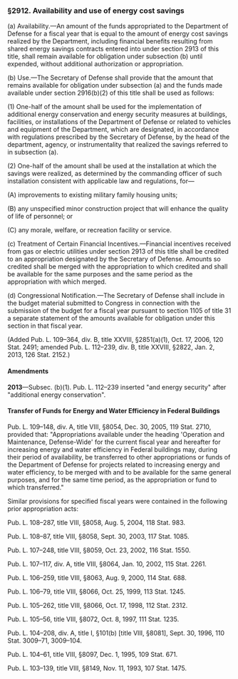 ### §2912. Availability and use of energy cost savings ###

(a) Availability.—An amount of the funds appropriated to the Department of Defense for a fiscal year that is equal to the amount of energy cost savings realized by the Department, including financial benefits resulting from shared energy savings contracts entered into under section 2913 of this title, shall remain available for obligation under subsection (b) until expended, without additional authorization or appropriation.

(b) Use.—The Secretary of Defense shall provide that the amount that remains available for obligation under subsection (a) and the funds made available under section 2916(b)(2) of this title shall be used as follows:

(1) One-half of the amount shall be used for the implementation of additional energy conservation and energy security measures at buildings, facilities, or installations of the Department of Defense or related to vehicles and equipment of the Department, which are designated, in accordance with regulations prescribed by the Secretary of Defense, by the head of the department, agency, or instrumentality that realized the savings referred to in subsection (a).

(2) One-half of the amount shall be used at the installation at which the savings were realized, as determined by the commanding officer of such installation consistent with applicable law and regulations, for—

(A) improvements to existing military family housing units;

(B) any unspecified minor construction project that will enhance the quality of life of personnel; or

(C) any morale, welfare, or recreation facility or service.

(c) Treatment of Certain Financial Incentives.—Financial incentives received from gas or electric utilities under section 2913 of this title shall be credited to an appropriation designated by the Secretary of Defense. Amounts so credited shall be merged with the appropriation to which credited and shall be available for the same purposes and the same period as the appropriation with which merged.

(d) Congressional Notification.—The Secretary of Defense shall include in the budget material submitted to Congress in connection with the submission of the budget for a fiscal year pursuant to section 1105 of title 31 a separate statement of the amounts available for obligation under this section in that fiscal year.

(Added Pub. L. 109–364, div. B, title XXVIII, §2851(a)(1), Oct. 17, 2006, 120 Stat. 2491; amended Pub. L. 112–239, div. B, title XXVIII, §2822, Jan. 2, 2013, 126 Stat. 2152.)

#### Amendments ####

**2013**—Subsec. (b)(1). Pub. L. 112–239 inserted "and energy security" after "additional energy conservation".

#### Transfer of Funds for Energy and Water Efficiency in Federal Buildings ####

Pub. L. 109–148, div. A, title VIII, §8054, Dec. 30, 2005, 119 Stat. 2710, provided that: "Appropriations available under the heading 'Operation and Maintenance, Defense-Wide' for the current fiscal year and hereafter for increasing energy and water efficiency in Federal buildings may, during their period of availability, be transferred to other appropriations or funds of the Department of Defense for projects related to increasing energy and water efficiency, to be merged with and to be available for the same general purposes, and for the same time period, as the appropriation or fund to which transferred."

Similar provisions for specified fiscal years were contained in the following prior appropriation acts:

Pub. L. 108–287, title VIII, §8058, Aug. 5, 2004, 118 Stat. 983.

Pub. L. 108–87, title VIII, §8058, Sept. 30, 2003, 117 Stat. 1085.

Pub. L. 107–248, title VIII, §8059, Oct. 23, 2002, 116 Stat. 1550.

Pub. L. 107–117, div. A, title VIII, §8064, Jan. 10, 2002, 115 Stat. 2261.

Pub. L. 106–259, title VIII, §8063, Aug. 9, 2000, 114 Stat. 688.

Pub. L. 106–79, title VIII, §8066, Oct. 25, 1999, 113 Stat. 1245.

Pub. L. 105–262, title VIII, §8066, Oct. 17, 1998, 112 Stat. 2312.

Pub. L. 105–56, title VIII, §8072, Oct. 8, 1997, 111 Stat. 1235.

Pub. L. 104–208, div. A, title I, §101(b) [title VIII, §8081], Sept. 30, 1996, 110 Stat. 3009–71, 3009–104.

Pub. L. 104–61, title VIII, §8097, Dec. 1, 1995, 109 Stat. 671.

Pub. L. 103–139, title VIII, §8149, Nov. 11, 1993, 107 Stat. 1475.